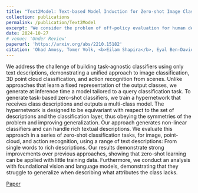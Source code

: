 ```yaml
---
title: "Text2Model: Text-based Model Induction for Zero-shot Image Classification"
collection: publications
permalink: /publication/Text2Model
excerpt: 'We consider the problem of off-policy evaluation for human decision prediction in non-cooperative non-zero-sum games, collect an extensive novel dataset and present a simulation-based algorithm.'
date: 2024-10-27
# venue: 'Under Review'
paperurl: 'https://arxiv.org/abs/2210.15182'
citation: 'Ohad Amosy, Tomer Volk, <b>Eilam Shapira</b>, Eyal Ben-David, Roi Reichart, Gal Chechik (2024). "Text2Model: Text-based Model Induction for Zero-shot Image Classification".'
---
```


We address the challenge of building task-agnostic classifiers using only text descriptions, demonstrating a unified approach to image classification, 3D point cloud classification, and action recognition from scenes. Unlike approaches that learn a fixed representation of the output classes, we generate at inference time a model tailored to a query classification task. To generate task-based zero-shot classifiers, we train a hypernetwork that receives class descriptions and outputs a multi-class model. The hypernetwork is designed to be equivariant with respect to the set of descriptions and the classification layer, thus obeying the symmetries of the problem and improving generalization. Our approach generates non-linear classifiers and can handle rich textual descriptions. We evaluate this approach in a series of zero-shot classification tasks, for image, point-cloud, and action recognition, using a range of text descriptions: From single words to rich descriptions. Our results demonstrate strong improvements over previous approaches, showing that zero-shot learning can be applied with little training data. Furthermore, we conduct an analysis with foundational vision and language models, demonstrating that they struggle to generalize when describing what attributes the class lacks.

[Paper](https://arxiv.org/abs/2210.15182)